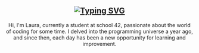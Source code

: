 
## <h2 align="center">[![Typing SVG](https://readme-typing-svg.herokuapp.com?font=Fira+Code&pause=1000&color=F7F7F7&center=true&vCenter=true&random=false&width=435&lines=I'm+a+padawan+developer+at+42+school)](https://git.io/typing-svg)</h2>

<p align="center"> Hi, I'm Laura, currently a student at school 42, passionate about the world of coding for some time. I delved into the programming universe a year ago, and since then, each day has been a new opportunity for learning and improvement. </p>



